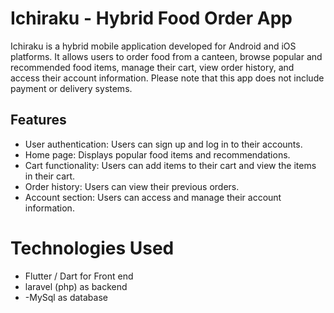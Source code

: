 # Ichiraku - Hybrid Food Order App

Ichiraku is a hybrid mobile application developed for Android and iOS platforms. It allows users to order food from a canteen, browse popular and recommended food items, manage their cart, view order history, and access their account information. Please note that this app does not include payment or delivery systems.

## Features

- User authentication: Users can sign up and log in to their accounts.
- Home page: Displays popular food items and recommendations.
- Cart functionality: Users can add items to their cart and view the items in their cart.
- Order history: Users can view their previous orders.
- Account section: Users can access and manage their account information.

# Technologies Used
- Flutter / Dart for Front end
- laravel (php) as backend
- -MySql as database
